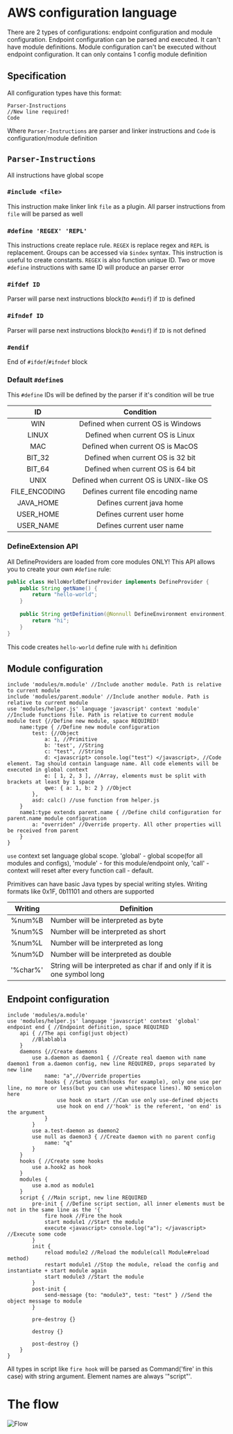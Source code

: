 # AWS configuration language
There are 2 types of configurations: endpoint configuration and module configuration. 
Endpoint configuration can be parsed and executed. It can't have module definitions. 
Module configuration can't be executed without endpoint configuration. It can only contains 1 config module definition
## Specification
All configuration types have this format:
```
Parser-Instructions
//New line required!
Code 
```
Where `Parser-Instructions` are parser and linker instructions and `Code` is configuration/module definition
## `Parser-Instructions`
All instructions have global scope
### `#include <file>`
This instruction make linker link `file` as a plugin. All parser instructions from `file` will be parsed as well
### `#define 'REGEX' 'REPL'`
This instructions create replace rule. `REGEX` is replace regex and `REPL` is replacement. Groups can be accessed via `$index` syntax.
This instruction is useful to create constants.
`REGEX` is also function unique ID. Two or move `#define` instructions with same ID will produce an parser error
### `#ifdef ID`
Parser will parse next instructions block(to `#endif`) if `ID` is defined 
### `#ifndef ID`
Parser will parse next instructions block(to `#endif`) if `ID` is not defined
### `#endif`
End of `#ifdef`/`#ifndef` block
### Default `#define`s
This `#define` IDs will be defined by the parser if it's condition will be true

| ID | Condition |
|:--------:|:-------------:|
| WIN | Defined when current OS is Windows |
| LINUX | Defined when current OS is Linux | 
| MAC | Defined when current OS is MacOS |
| BIT_32 | Defined when current OS is 32 bit |
| BIT_64 | Defined when current OS is 64 bit |
| UNIX | Defined when current OS is UNIX-like OS | 
| FILE_ENCODING | Defines current file encoding name |
| JAVA_HOME | Defines current java home |
| USER_HOME | Defines current user home |
| USER_NAME | Defines current user name |
### DefineExtension API
All DefineProviders are loaded from core modules ONLY!
This API allows you to create your own `#define` rule: 
```java
public class HelloWorldDefineProvider implements DefineProvider {
    public String getName() {
        return "hello-world";
    }
    
    public String getDefinition(@Nonnull DefineEnvironment environment) {
        return "hi";
    }
}
```
This code creates `hello-world` define rule with `hi` definition

## Module configuration
```
include 'modules/m.module' //Include another module. Path is relative to current module
include 'modules/parent.module' //Include another module. Path is relative to current module
use 'modules/helper.js' language 'javascript' context 'module' //Include functions file. Path is relative to current module
module test {//Define new module, space REQUIRED!
    name:type { //Define new module configuration
        test: {//Object
            a: 1, //Primitive
            b: 'test', //String
            c: "test", //String
            d: <javascript> console.log("test") </javascript>, //Code element. Tag should contain language name. All code elements will be executed in global context
            e: [ 1, 2, 3 ], //Array, elements must be split with brackets at least by 1 space
            qwe: { a: 1, b: 2 } //Object
        },
        asd: calc() //use function from helper.js
    }
    name1:type extends parent.name { //Define child configuration for parent.name module configuration
        a: "overriden" //Override property. All other properties will be received from parent
    }
}
```
`use` context set language global scope. 'global' - global scope(for all modules and configs), 'module' - for this module/endpoint only, 'call' - context will reset after every function call - default.

Primitives can have basic Java types by special writing styles.
Writing formats like 0x1F, 0b11101 and others are supported

| Writing | Definition |
|---|---|
| %num%B | Number will be interpreted as byte |
| %num%S | Number will be interpreted as short |
| %num%L | Number will be interpreted as long | 
| %num%D | Number will be interpreted as double |
| '%char%' | String will be interpreted as char if and only if it is one symbol long |
## Endpoint configuration
```
include 'modules/a.module'
use 'modules/helper.js' language 'javascript' context 'global'
endpoint end { //Endpoint definition, space REQUIRED
    api { //The api config(just object)
        //Blablabla
    }
    daemons {//Create daemons
        use a.daemon as daemon1 { //Create real daemon with name daemon1 from a.daemon config, new line REQUIRED, props separated by new line
            name: "a",//Override properties
            hooks { //Setup smth(hooks for example), only one use per line, no more or less(but you can use whitespace lines). NO semicolon here
                use hook on start //Can use only use-defined objects
                use hook on end //'hook' is the referent, 'on end' is the argument
            }
        }
        use a.test-daemon as daemon2 
        use null as daemon3 { //Create daemon with no parent config 
            name: "q"
        }
    }
    hooks { //Create some hooks
        use a.hook2 as hook
    }
    modules {
        use a.mod as module1
    }
    script { //Main script, new line REQUIRED
        pre-init { //Define script section, all inner elements must be not in the same line as the '{'
            fire hook //Fire the hook
            start module1 //Start the module
            execute <javascript> console.log("a"); </javascript> //Execute some code
        } 
        init {
            reload module2 //Reload the module(call Module#reload method)
            restart module1 //Stop the module, reload the config and instantiate + start module again
            start module3 //Start the module
        }
        post-init {
            send-message {to: "module3", test: "test" } //Send the object message to module
        }
        
        pre-destroy {}
        
        destroy {}
        
        post-destroy {}
    }
}
```
All types in script like `fire hook` will be parsed as Command('fire' in this case) with string argument.
Element names are always '"script"'.

# The flow
![Flow](./AWS-Config-Flow.png)
